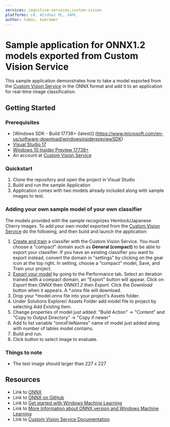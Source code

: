 ```yaml
---
services: cognitive-services,custom-vision
platforms: c#, Windows ML, XAML
author: tobai, kukramer
---
```


# Sample application for ONNX1.2 models exported from Custom Vision Service
This sample application demonstrates how to take a model exported from the [Custom Vision Service](https://www.customvision.ai) in the ONNX format and add it to an application for real-time image classification. 

## Getting Started

### Prerequisites
- [Windows SDK - Build 17738+ (latest)] (https://www.microsoft.com/en-us/software-download/windowsinsiderpreviewSDK)
- [Visual Studio 17](https://www.visualstudio.com/vs/preview/)
- [Windows 10 Insider Preview 17738+](https://www.microsoft.com/en-us/software-download/windowsinsiderpreviewiso)
- An account at [Custom Vision Service](https://www.customvision.ai) 

### Quickstart
1. Clone the repository and open the project in Visual Studio
2. Build and run the sample Application
3. Application comes with two models already included along with sample images to test.

### Adding your own sample model of your own classifier
The models provided with the sample recognizes Hemlock/Japanese Cherry images. To add  your own model exported from the [Custom Vision Service](https://www.customvision.ai) do the following, and then build and launch the application:
  1. [Create and train](https://docs.microsoft.com/en-us/azure/cognitive-services/custom-vision-service/getting-started-build-a-classifier) a classifer with the Custom Vision Service. You must choose a "compact" domain such as **General (compact)** to be able to export your classifier. If you have an existing classifier you want to export instead, convert the domain in "settings" by clicking on the gear icon at the top right. In setting, choose a "compact" model, Save, and Train your project.  
  2. [Export your model](https://docs.microsoft.com/en-us/azure/cognitive-services/custom-vision-service/export-your-model) by going to the Performance tab. Select an iteration trained with a compact domain, an "Export" button will appear. Click on *Export* then *ONNX* then *ONNX1.2* then *Export.* Click the *Download* button when it appears. A *.onnx file will download.
  3. Drop your *model.onnx file into your project's Assets folder. 
  4. Under Solutions Explorer/ Assets Folder add model file to project by selecting Add Existing Item.
  5. Change properties of model just added: "Build Action" -> "Content"  and  "Copy to Output Directory" -> "Copy if newer"
  6. Add to list variable "onnxFileNames" name of model just added along with number of lables model contains.
  7. Build and run.
  8. Click button to select image to evaluate.

### Things to note
- The test image should larger than 227 x 227


## Resources
- Link to [ONNX](https://onnx.ai/)
- Link to [ONNX on GitHub](https://github.com/onnx/onnx)
- Link to [Get started with Windows Machine Learning](https://docs.microsoft.com/en-us/windows/uwp/machine-learning/get-started)
- Link to [More Information about ONNX version and Windows Machine Learning](https://github.com/Microsoft/Windows-Machine-Learning)
- Link to [Custom Vision Service Documentation](https://docs.microsoft.com/en-us/azure/cognitive-services/custom-vision-service/home)

